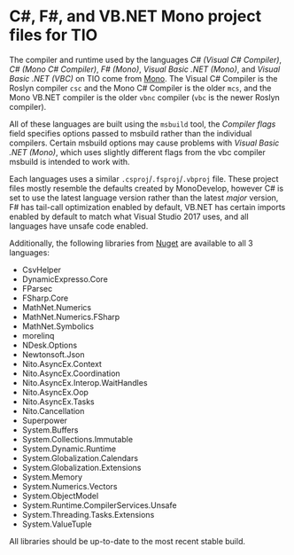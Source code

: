 # C#, F#, and VB.NET Mono project files for TIO

The compiler and runtime used by the languages *C# (Visual C# Compiler)*, *C# (Mono C# Compiler)*, *F# (Mono)*, *Visual Basic .NET (Mono)*, and *Visual Basic .NET (VBC)* on TIO come from [Mono](https://www.mono-project.com/). The Visual C# Compiler is the Roslyn compiler `csc` and the Mono C# Compiler is the older `mcs`, and the Mono VB.NET compiler is the older `vbnc` compiler (`vbc` is the newer Roslyn compiler).

All of these languages are built using the `msbuild` tool, the *Compiler flags* field specifies options passed to msbuild rather than the individual compilers. Certain msbuild options may cause problems with *Visual Basic .NET (Mono)*, which uses slightly different flags from the vbc compiler msbuild is intended to work with.

Each languages uses a similar `.csproj`/`.fsproj`/`.vbproj` file. 
These project files mostly resemble the defaults created by MonoDevelop, however C# is set to use the latest language version rather than the latest *major* version, F# has tail-call optimization enabled by default, VB.NET has certain imports enabled by default to match what Visual Studio 2017 uses, and all languages have unsafe code enabled.

Additionally, the following libraries from [Nuget](https://www.nuget.org/) are available to all 3 languages:

 - CsvHelper
 - DynamicExpresso.Core
 - FParsec
 - FSharp.Core
 - MathNet.Numerics
 - MathNet.Numerics.FSharp
 - MathNet.Symbolics
 - morelinq
 - NDesk.Options
 - Newtonsoft.Json
 - Nito.AsyncEx.Context
 - Nito.AsyncEx.Coordination
 - Nito.AsyncEx.Interop.WaitHandles
 - Nito.AsyncEx.Oop
 - Nito.AsyncEx.Tasks
 - Nito.Cancellation
 - Superpower
 - System.Buffers
 - System.Collections.Immutable
 - System.Dynamic.Runtime
 - System.Globalization.Calendars
 - System.Globalization.Extensions
 - System.Memory
 - System.Numerics.Vectors
 - System.ObjectModel
 - System.Runtime.CompilerServices.Unsafe
 - System.Threading.Tasks.Extensions
 - System.ValueTuple

All libraries should be up-to-date to the most recent stable build.